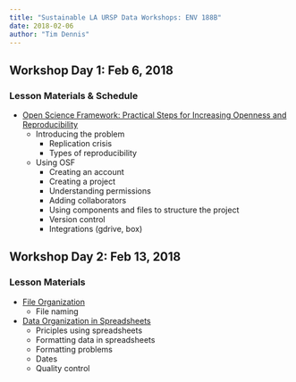 ```yaml
---
title: "Sustainable LA URSP Data Workshops: ENV 188B"
date: 2018-02-06
author: "Tim Dennis"
---
```


## Workshop Day 1: Feb 6, 2018

### Lesson Materials & Schedule

* [Open Science Framework: Practical Steps for Increasing Openness and Reproducibility](https://ucla-data-archive.github.io/2018-env-188b/)
  - Introducing the problem
    - Replication crisis
    - Types of reproducibility
  - Using OSF
    - Creating an account
    - Creating a project
    - Understanding permissions
    - Adding collaborators
    - Using components and files to structure the project
    - Version control
    - Integrations (gdrive, box)


## Workshop Day 2: Feb 13, 2018

### Lesson Materials
* [File Organization](/slides/01-file-naming.html)
  - File naming
* [Data Organization in Spreadsheets](http://www.datacarpentry.org/spreadsheet-ecology-lesson/)
  - Priciples using spreadsheets
  - Formatting data in spreadsheets
  - Formatting problems
  - Dates
  - Quality control
